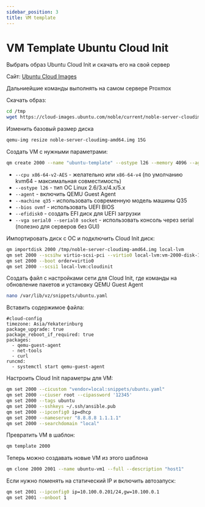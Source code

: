 ```yaml
---
sidebar_position: 3
title: VM template
---
```


# VM Template Ubuntu Cloud Init

Выбрать образ Ubuntu Cloud Init и скачать его на свой сервер

Сайт: [<u>Ubuntu Cloud Images</u>](https://cloud-images.ubuntu.com/)

Дальниейшие команды выполнять на самом сервере Proxmox

Скачать образ:

```bash
cd /tmp
wget https://cloud-images.ubuntu.com/noble/current/noble-server-cloudimg-amd64.img
```

Изменить базовый размер диска

```bash
qemu-img resize noble-server-cloudimg-amd64.img 15G
```

Создать VM с нужными параметрами:

```bash
qm create 2000 --name "ubuntu-template" --ostype l26 --memory 4096 --agent 1 --bios ovmf --machine q35 --efidisk0 local-lvm:0,pre-enrolled-keys=0 --cpu x86-64-v2-AES --cores 2 --vga serial0 --serial0 socket --net0 virtio,bridge=vmbr0
```

- `--cpu x86-64-v2-AES` - желательно или `x86-64-v4` (по умолчанию kvm64 - максимальная совместимость)
- `--ostype l26` - тип ОС Linux 2.6/3.x/4.x/5.x
- `--agent` - включить QEMU Guest Agent
- `--machine q35` - использовать современную модель машины Q35
- `--bios ovmf` - использовать UEFI BIOS
- `--efidisk0` - создать EFI диск для UEFI загрузки
- `--vga serial0 --serial0 socket` - использовать консоль через serial (полезно для серверов без GUI)

Импортировать диск с ОС и подключить Cloud Init диск:

```bash
qm importdisk 2000 /tmp/noble-server-cloudimg-amd64.img local-lvm
qm set 2000 --scsihw virtio-scsi-pci --virtio0 local-lvm:vm-2000-disk-1,discard=on
qm set 2000 --boot order=virtio0
qm set 2000 --scsi1 local-lvm:cloudinit
```

Создать файл с настройками сети для Cloud Init, где команды на обновление пакетов и установку QEMU Guest Agent

```bash
nano /var/lib/vz/snippets/ubuntu.yaml
```

Вставить содержимое файла:

```config
#cloud-config
timezone: Asia/Yekaterinburg
package_upgrade: true
package_reboot_if_required: true
packages:
  - qemu-guest-agent
  - net-tools
  - curl
runcmd:
  - systemctl start qemu-guest-agent
```

Настроить Cloud Init параметры для VM:

```bash
qm set 2000 --cicustom "vendor=local:snippets/ubuntu.yaml"
qm set 2000 --ciuser root --cipassword '12345'
qm set 2000 --tags ubuntu
qm set 2000 --sshkeys ~/.ssh/ansible.pub
qm set 2000 --ipconfig0 ip=dhcp
qm set 2000 --nameserver "8.8.8.8 1.1.1.1"
qm set 2000 --searchdomain "local"
```

Превратить VM в шаблон:

```bash
qm template 2000
```

Теперь можно создавать новые VM из этого шаблона

```bash
qm clone 2000 2001 --name ubuntu-vm1 --full --description "host1"
```

Если нужно поменять на статический IP и включить автозапуск:

```bash
qm set 2001 --ipconfig0 ip=10.100.0.201/24,gw=10.100.0.1
qm set 2001 --onboot 1
```
